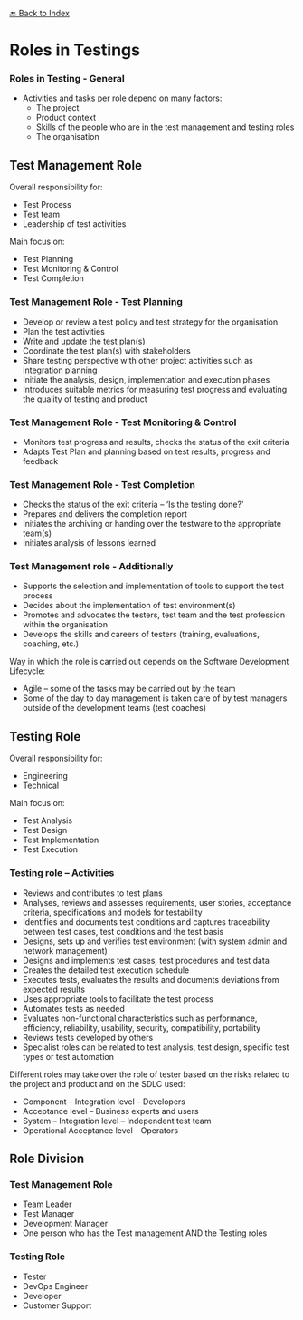 [🔙 Back to Index](../index.md)

# Roles in Testings
### Roles in Testing - General
* Activities and tasks per role depend on many factors:
  * The project
  * Product context
  * Skills of the people who are in the test management and testing roles
  * The organisation

    
## Test Management Role
Overall responsibility for:
* Test Process
* Test team
* Leadership of test activities

Main focus on:
* Test Planning 
* Test Monitoring & Control
* Test Completion

### Test Management Role - Test Planning
* Develop or review a test policy and test strategy for the organisation
* Plan the test activities 
* Write and update the test plan(s)
* Coordinate the test plan(s) with stakeholders
* Share testing perspective with other project activities such as integration planning
* Initiate the analysis, design, implementation and execution phases
* Introduces suitable metrics for measuring test progress and evaluating the quality of testing and product

### Test Management Role - Test Monitoring & Control
* Monitors test progress and results, checks the status of the exit criteria
* Adapts Test Plan and planning based on test results, progress and feedback

### Test Management Role - Test Completion
* Checks the status of the exit criteria – ‘Is the testing done?’
* Prepares and delivers the completion report
* Initiates the archiving or handing over the testware to the appropriate team(s)
* Initiates analysis of lessons learned

### Test Management role - Additionally
* Supports the selection and implementation of tools to support the test process
* Decides about the implementation of test environment(s)
* Promotes and advocates the testers, test team and the test profession within the organisation
* Develops the skills and careers of testers (training, evaluations, coaching, etc.)

Way in which the role is carried out depends on the Software Development Lifecycle:
* Agile – some of the tasks may be carried out by the team
* Some of the day to day management is taken care of by test managers outside of the development teams (test coaches)

## Testing Role
Overall responsibility for:
* Engineering
* Technical

Main focus on:
* Test Analysis
* Test Design
* Test Implementation
* Test Execution

### Testing role – Activities
* Reviews and contributes to test plans
* Analyses, reviews and assesses requirements, user stories, acceptance criteria, specifications and models for testability
* Identifies and documents test conditions and captures traceability between test cases, test conditions and the test basis
* Designs, sets up and verifies test environment (with system admin and network management)
* Designs and implements test cases, test procedures and test data
* Creates the detailed test execution schedule
* Executes tests, evaluates the results and documents deviations from expected results
* Uses appropriate tools to facilitate the test process
* Automates tests as needed
* Evaluates non-functional characteristics such as performance, efficiency, reliability, usability, security, compatibility, portability
* Reviews tests developed by others
* Specialist roles can be related to test analysis, test design, specific test types or test automation

Different roles may take over the role of tester based on the risks related to the project and product and on the SDLC used:
* Component – Integration level – Developers
* Acceptance level – Business experts and users
* System – Integration level – Independent test team
* Operational Acceptance level - Operators

## Role Division
### Test Management Role
* Team Leader
* Test Manager
* Development Manager
* One person who has the Test management AND the Testing roles

### Testing Role
* Tester
* DevOps Engineer
* Developer
* Customer Support